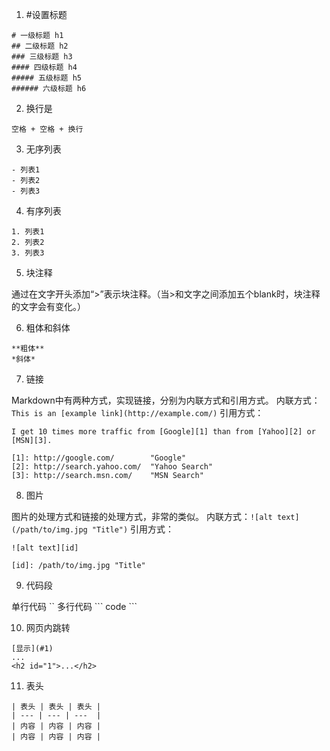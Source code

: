 1. #设置标题

```
# 一级标题 h1
## 二级标题 h2
### 三级标题 h3
#### 四级标题 h4
##### 五级标题 h5
###### 六级标题 h6
```

2. 换行是 

`空格 + 空格 + 换行`

3. 无序列表

```
- 列表1
- 列表2
- 列表3
```

4. 有序列表

```
1. 列表1
2. 列表2
3. 列表3
```

5. 块注释

通过在文字开头添加“>”表示块注释。（当>和文字之间添加五个blank时，块注释的文字会有变化。）

6. 粗体和斜体

```
**粗体**
*斜体*
```

7. 链接

Markdown中有两种方式，实现链接，分别为内联方式和引用方式。
内联方式：`This is an [example link](http://example.com/)`
引用方式：

```
I get 10 times more traffic from [Google][1] than from [Yahoo][2] or [MSN][3].  

[1]: http://google.com/        "Google" 
[2]: http://search.yahoo.com/  "Yahoo Search" 
[3]: http://search.msn.com/    "MSN Search"
```

8. 图片

图片的处理方式和链接的处理方式，非常的类似。
内联方式：`![alt text](/path/to/img.jpg "Title")`
引用方式：

```
![alt text][id] 

[id]: /path/to/img.jpg "Title"
```

9. 代码段

单行代码 \`\`
多行代码 
\```
code
\```

10. 网页内跳转

```
[显示](#1)
...
<h2 id="1">...</h2>
```

11. 表头

```
| 表头 | 表头 | 表头 |
| --- | --- | ---  |
| 内容 | 内容 | 内容 |
| 内容 | 内容 | 内容 |
```
